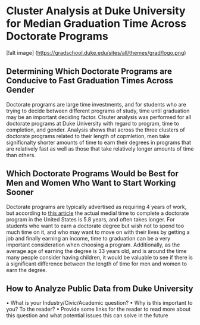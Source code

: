 # Cluster Analysis at Duke University for Median Graduation Time Across Doctorate Programs

[!alt image] (https://gradschool.duke.edu/sites/all/themes/grad/logo.png)

## Determining Which Doctorate Programs are Conducive to Fast Graduation Times Across Gender

Doctorate programs are large time investments, and for students who are trying to decide between different programs of study, time until graduation may be an important deciding factor. Clsuter analysis was performed for all doctorate programs at Duke University with regard to program, time to completion, and gender. Analysis shows that across the three clusters of doctorate programs related to their length of copmletion, men take significnalty shorter amounts of time to earn their degrees in programs that are relatively fast as well as those that take relatively longer amounts of time than others. 

## Which Doctorate Programs Would be Best for Men and Women Who Want to Start Working Sooner

Doctorate programs are typically advertised as requiring 4 years of work, but according to [this article](https://www.usnews.com/education/best-graduate-schools/articles/2019-08-12/how-long-does-it-take-to-get-a-phd-degree-and-should-you-get-one) the actual medial time to complete a doctorate program in the United States is 5.8 years, and often takes longer. For students who want to earn a doctorate degree but wish not to spend too much time on it, and who may want to move on with their lives by getting a job and finally earning an income, time to graduation can be a very important consideration when choosing a program. Additionally, as the average age of earning the degree is 33 years old, and is around the time many people consider having children, it would be valuable to see if there is a significant difference between the length of time for men and women to earn the degree.

## How to Analyze Public Data from Duke University 
•	What is your Industry/Civic/Academic question?
•	Why is this important to you? To the reader?
•	Provide some links for the reader to read more about this question and what potential issues this can solve in the future

